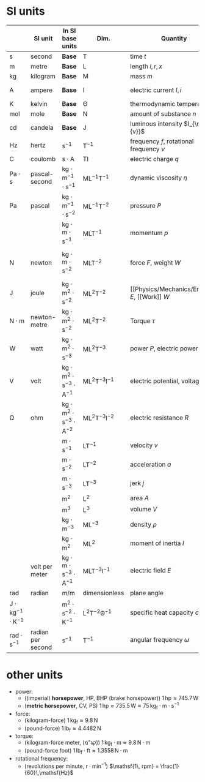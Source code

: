 # SI units 


|                                         | SI unit           | In SI base units                                  | Dim.                             | Quantity                                  |                         |                            |
| --------------------------------------- | ----------------- | ------------------------------------------------- | -------------------------------- | ----------------------------------------- | ----------------------- | -------------------------- |
| $\mathsf{s}$                            | second            | **Base**                                          | $\mathsf{T}$                     | time $t$                                  |                         |                            |
| $\mathsf{m}$                            | metre             | **Base**                                          | $\mathsf{L}$                     | length $l, r, x$                          |                         |                            |
| $\mathsf{kg}$                           | kilogram          | **Base**                                          | $\mathsf{M}$                     | mass $m$                                  |                         |                            |
| $\mathsf{A}$                            | ampere            | **Base**                                          | $\mathsf{I}$                     | electric current $I, i$                   |                         | $I(t)=\frac{dq(t)}{dt}$    |
| $\mathsf{K}$                            | kelvin            | **Base**                                          | $\mathsf{\Theta}$                | thermodynamic temperature $T$             |                         |                            |
| $\mathsf{mol}$                          | mole              | **Base**                                          | $\mathsf{N}$                     | amount of substance $n$                   |                         |                            |
| $\mathsf{cd}$                           | candela           | **Base**                                          | $\mathsf{J}$                     | luminous intensity $I_{\rm {v}}$          |                         |                            |
| $\mathsf{Hz}$                           | hertz             | $\mathsf{s^{-1}}$                                 | ${\mathsf {T^{-1}}}$             | frequency $f$, rotational frequency $\nu$ |                         |                            |
| $\mathsf{C}$                            | coulomb           | $\mathsf{s\cdot A}$                               | $\mathsf{TI}$                    | electric charge $q$                       |                         |                            |
| $\mathsf{Pa\cdot s}$                    | pascal-second     | $\mathsf{kg   \cdot m^{−1}\cdot s^{−1}}$          | ${\mathsf {ML^{−1}T^{-1}}}$      | dynamic viscosity $\eta$                  |                         |                            |
| $\mathsf{Pa}$                           | pascal            | $\mathsf{kg   \cdot m^{−1}\cdot s^{−2}}$          | ${\mathsf {ML^{−1}T^{-2}}}$      | pressure $P$                              | $P=F/A$                 |                            |
|                                         |                   | $\mathsf{kg  \cdot m \cdot s^{−1}}$               | $\mathsf{MLT^{-1}}$              | momentum $p$                              | $p=mv$                  |                            |
| $\mathsf{N}$                            | newton            | $\mathsf{{kg\cdot m \cdot s}^{-2}}$               | ${\mathsf {MLT}}^{-2}$           | force $F$, weight $W$                     | $F=ma$ (Newton 2nd Law) | $F(t)=\frac{d p(t)}{dt}$   |
| $\mathsf{J}$                            | joule             | $\mathsf{kg   \cdot m^2\cdot s^{−2}}$             | ${\mathsf {ML^{2}T^{-2}}}$       | [[Physics/Mechanics/Energy]] $E$, [[Work]] $W$              |                         |                            |
| $\mathsf{N \cdot m }$                   | newton-metre      | $\mathsf{kg   \cdot m^2\cdot s^{−2}}$             | ${\mathsf {ML^{2}T^{-2}}}$       | Torque $\tau$                             |                         |                            |
| $\mathsf{W}$                            | watt              | $\mathsf{kg   \cdot m^2\cdot s^{−3}}$             | ${\mathsf {ML^{2}T^{-3}}}$       | power $P$, electric power $P$             | $P=W/t$                 |                            |
| $\mathsf{V}$                            | volt              | $\mathsf{kg   \cdot m^2\cdot s^{−3}\cdot A^{-1}}$ | ${\mathsf {ML^{2}T^{-3}I^{-1}}}$ | electric potential, voltage $V,U$         | $V=IR$ (Ohm's Law)      |                            |
| $\mathsf{Ω}$                            | ohm               | $\mathsf{kg   \cdot m^2\cdot s^{−3}\cdot A^{-2}}$ | ${\mathsf {ML^{2}T^{-3}I^{-2}}}$ | electric resistance $R$                   | $R=V/I$ (Ohm's Law)     |                            |
|                                         |                   | $\mathsf{m\cdot s^{-1}}$                          | $\mathsf{LT^{-1}}$               | velocity $v$                              |                         | $v(t)=\frac{d x(t)}{dt}$   |
|                                         |                   | $\mathsf{m\cdot s^{-2}}$                          | $\mathsf{LT^{-2}}$               | acceleration $a$                          |                         | $a(t)={\frac {dv(t)}{dt}}$ |
|                                         |                   | $\mathsf{m\cdot s^{-3}}$                          | $\mathsf{LT^{-3}}$               | jerk $j$                                  |                         | $j(t)={\frac {da(t)}{dt}}$ |
|                                         |                   | $\mathsf{m^2}$                                    | $\mathsf{L^2}$                   | area $A$                                  |                         |                            |
|                                         |                   | $\mathsf{m^3}$                                    | $\mathsf{L^3}$                   | volume $V$                                |                         |                            |
|                                         |                   | $\mathsf{kg\cdot m^{-3}}$                         | $\mathsf{ML^{-3}}$               | density $\rho$                            | $\rho=m/V$              |                            |
|                                         |                   | $\mathsf{kg \cdot m^2}$                           | $\mathsf{ML^2}$                  | moment of inertia $I$                     |                         |                            |
|                                         | volt per meter    | $\mathsf{kg \cdot m \cdot s^{-3} \cdot A^{-1}}$   | $\mathsf{MLT^{-3}I^{-1}}$        | electric field $E$                        |                         |                            |
| $\mathsf{rad}$                          | radian            | $\mathsf{m/m}$                                    | dimensionless                    | plane angle                               |                         |                            |
| $\mathsf{J \cdot kg^{-1} \cdot K^{-1}}$ |                   | $\mathsf{m^2 \cdot s^{-2} \cdot K^{-1}}$          | $\mathsf{L^2T^{-2}\Theta^{-1}}$  | specific heat capacity $c$                |                         |                            |
| $\mathsf{rad \cdot s^{-1}}$             | radian per second | $\mathsf{s^{-1}}$                                 | $\mathsf{T^{-1}}$                | angular frequency $\omega$                | $\omega=2\pi f$         |                            |


# other units


- power:
    - ((imperial) **horsepower**, HP, BHP (brake horsepower)) $\mathsf{1\,hp}\approx 745.7\,\mathsf{W}$
    - (**metric horsepower**, CV, PS) $\mathsf{1\,hp}\approx 735.5\,\mathsf{W}\approx 75\,\mathsf{kg_f\cdot m\cdot s^{-1}}$
- force:
    - (kilogram-force) $\mathsf{1\,kg_f}\approx 9.8\,\mathsf{N}$ 
    - (pound-force) $\mathsf{1\,lb_f}\approx 4.4482\,\mathsf{N}$
- torque:
    - (kilogram-force meter, (קג"מ)) $\mathsf{1\,kg_f\cdot m}\approx 9.8\,\mathsf{N\cdot m}$
    - (pound-force foot) $\mathsf{1\,lb_f\cdot ft}\approx 1.3558\,\mathsf{N\cdot m}$
- rotational frequency:
    - (revolutions per minute, $\mathsf{r \cdot min^{-1}}$) $\mathsf{1\, rpm} = \frac{1}{60}\,\mathsf{Hz}$